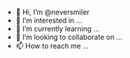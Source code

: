 - 👋 Hi, I’m @neversmiler
- 👀 I’m interested in ...
- 🌱 I’m currently learning ...
- 💞️ I’m looking to collaborate on ...
- 📫 How to reach me ...

<!---
neversmiler/neversmiler is a ✨ special ✨ repository because its `README.md` (this file) appears on your GitHub profile.
You can click the Preview link to take a look at your changes.
--->
